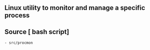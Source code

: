 ## Linux utility to monitor and manage a specific process


## Source [ bash script]

    - src/procmon


